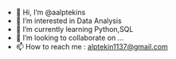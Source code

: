 - 👋 Hi, I’m @aalptekins
- 👀 I’m interested in Data Analysis
- 🌱 I’m currently learning Python,SQL
- 💞️ I’m looking to collaborate on ...
- 📫 How to reach me : alptekin1137@gmail.com

<!---
aalptekins/aalptekins is a ✨ special ✨ repository because its `README.md` (this file) appears on your GitHub profile.
You can click the Preview link to take a look at your changes.
--->
